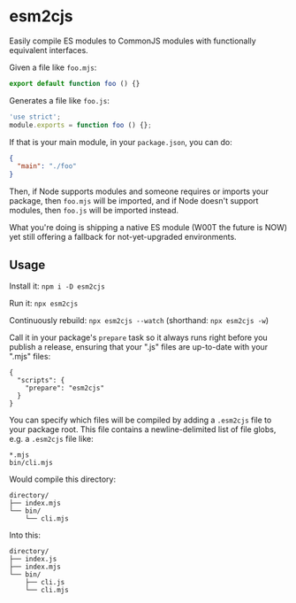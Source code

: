# esm2cjs

Easily compile ES modules to CommonJS modules with functionally equivalent
interfaces.

Given a file like `foo.mjs`:

```js
export default function foo () {}
```

Generates a file like `foo.js`:

```js
'use strict';
module.exports = function foo () {};
```

If that is your main module, in your `package.json`, you can do:

```json
{
  "main": "./foo"
}
```

Then, if Node supports modules and someone requires or imports your package,
then `foo.mjs` will be imported, and if Node doesn't support modules, then
`foo.js` will be imported instead.

What you're doing is shipping a native ES module (W00T the future is NOW) yet
still offering a fallback for not-yet-upgraded environments.

## Usage

Install it: `npm i -D esm2cjs`

Run it: `npx esm2cjs`

Continuously rebuild: `npx esm2cjs --watch` (shorthand: `npx esm2cjs -w`)

Call it in your package's `prepare` task so it always runs right before you
publish a release, ensuring that your ".js" files are up-to-date with your
".mjs" files:

```
{
  "scripts": {
    "prepare": "esm2cjs"
  }
}
```

You can specify which files will be compiled by adding a `.esm2cjs` file to your
package root.  This file contains a newline-delimited list of file globs, e.g. a
`.esm2cjs` file like:

```
*.mjs
bin/cli.mjs
```

Would compile this directory:

```
directory/
├── index.mjs
└── bin/
    └── cli.mjs
```

Into this:

```
directory/
├── index.js
├── index.mjs
└── bin/
    ├── cli.js
    └── cli.mjs
```
